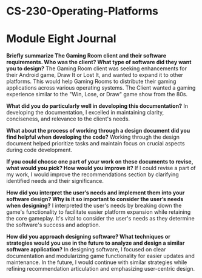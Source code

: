 # CS-230-Operating-Platforms
# Module Eight Journal 

**Briefly summarize The Gaming Room client and their software requirements. Who was the client? What type of software did they want you to design?**
The Gaming Room client was seeking enhancements for their Android game, Draw It or Lost It, and wanted to expand it to other platforms. This would help Gaming Rooms to distribute their gaming applications across various operating systems. The Client wanted a gaming experience similar to the "Win, Lose, or Draw" game show from the 80s.

**What did you do particularly well in developing this documentation?**
In developing the documentation, I excelled in maintaining clarity, conciseness, and relevance to the client's needs.

**What about the process of working through a design document did you find helpful when developing the code?**
Working through the design document helped prioritize tasks and maintain focus on crucial aspects during code development.

**If you could choose one part of your work on these documents to revise, what would you pick? How would you improve it?**
If I could revise a part of my work, I would improve the recommendations section by clarifying identified needs and their significance.

**How did you interpret the user’s needs and implement them into your software design? Why is it so important to consider the user’s needs when designing?**
I interpreted the user's needs by breaking down the game's functionality to facilitate easier platform expansion while retaining the core gameplay. It's vital to consider the user's needs as they determine the software's success and adoption.

**How did you approach designing software? What techniques or strategies would you use in the future to analyze and design a similar software application?**
In designing software, I focused on clear documentation and modularizing game functionality for easier updates and maintenance. In the future, I would continue with similar strategies while refining recommendation articulation and emphasizing user-centric design.
